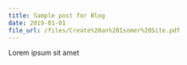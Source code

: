 ```yaml
---
title: Sample post for Blog
date: 2019-01-01
file_url: /files/Create%20an%20Isomer%20Site.pdf
---
```


Lorem ipsum sit amet
